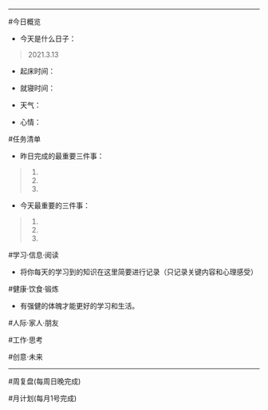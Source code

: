 ***
#今日概览
- 今天是什么日子： 
>2021.3.13 


- 起床时间：
>
- 就寝时间：
>
- 天气：
>
- 心情：
>
#任务清单
- 昨日完成的最重要三件事：
>1.
>2.
>3.
- 今天最重要的三件事：
>1. 
>2.
>3.

#学习·信息·阅读
- 将你每天的学习到的知识在这里简要进行记录（只记录关键内容和心理感受）
>

#健康·饮食·锻炼
- 有强健的体魄才能更好的学习和生活。
>

#人际·家人·朋友
>

#工作·思考
>

#创意·未来
>

***
#周复盘(每周日晚完成)
>

#月计划(每月1号完成)
>


